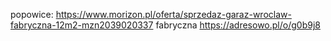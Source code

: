 popowice:
https://www.morizon.pl/oferta/sprzedaz-garaz-wroclaw-fabryczna-12m2-mzn2039020337
fabryczna
https://adresowo.pl/o/g0b9j8

